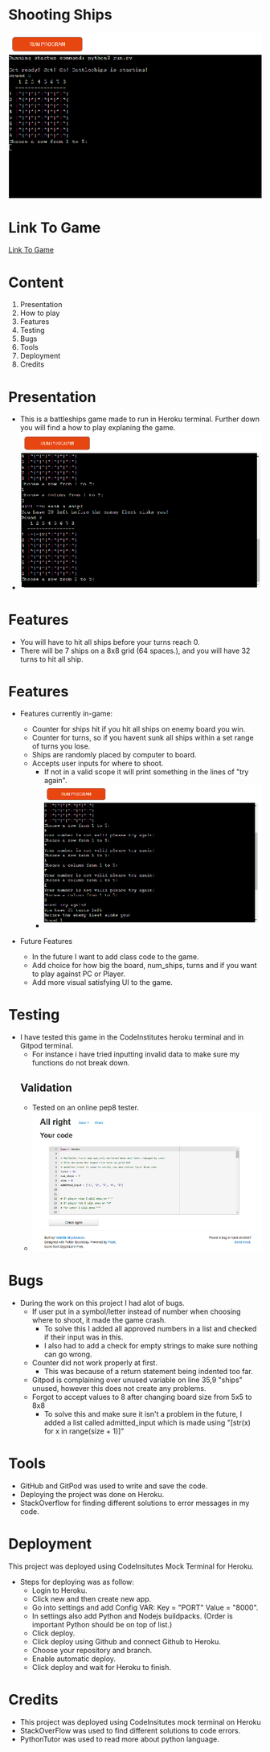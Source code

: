 # Shooting Ships

![picture of game](./assets/images/readme_images/start.png)

# Link To Game

<a href="https://shooting-ships.herokuapp.com/" target="_blank" rel="noopener">Link To Game</a>

# Content

1. Presentation
2. How to play
3. Features
4. Testing
5. Bugs
6. Tools
7. Deployment
8. Credits

# Presentation
* This is a battleships game made to run in Heroku terminal. Further down you will find a how to play explaning the game.
* ![picture of terminal](./assets/images/readme_images/terminal.png)

# Features
* You will have to hit all ships before your turns reach 0.
* There will be 7 ships on a 8x8 grid (64 spaces.), and you will have 32 turns to hit all ship.

# Features
* Features currently in-game:
    * Counter for ships hit if you hit all ships on enemy board you win.
    * Counter for turns, so if you havent sunk all ships within a set range of turns you lose.
    * Ships are randomly placed by computer to board.
    * Accepts user inputs for where to shoot.
        * If not in a valid scope it will print something in the lines of "try again".
        * ![picture of non-valid input](./assets/images/readme_images/non_valid.png)

* Future Features
    * In the future I want to add class code to the game.
    * Add choice for how big the board, num_ships, turns and if you want to play against PC or Player.
    * Add more visual satisfying UI to the game.

# Testing
* I have tested this game in the CodeInstitutes heroku terminal and in Gitpod terminal.
    * For instance i have tried inputting invalid data to make sure my functions do not break down.
    ## Validation
    * Tested on an online pep8 tester.
    * ![picture of pep8 validation](./assets/images/readme_images/pep.jpg)

# Bugs
* During the work on this project I had alot of bugs.
    * If user put in a symbol/letter instead of number when choosing where to shoot, it made the game crash.
        * To solve this I added all approved numbers in a list and checked if their input was in this.
        * I also had to add a check for empty strings to make sure nothing can go wrong.
    * Counter did not work properly at first.
        * This was because of a return statement being indented too far.
    * Gitpod is complaining over unused variable on line 35,9 "ships" unused, however this does not create any problems.
    * Forgot to accept values to 8 after changing board size from 5x5 to 8x8
        * To solve this and make sure it isn't a problem in the future, I added a list called admitted_input which is made using "[str(x) for x in range(size + 1)]"

# Tools
* GitHub and GitPod was used to write and save the code.
* Deploying the project was done on Heroku.
* StackOverflow for finding different solutions to error messages in my code.

# Deployment
This project was deployed using CodeInsitutes Mock Terminal for Heroku.
* Steps for deploying was as follow:
    * Login to Heroku.
    * Click new and then create new app.
    * Go into settings and add Config VAR: Key = "PORT" Value = "8000".
    * In settings also add Python and Nodejs buildpacks. (Order is important Python should be on top of list.)
    * Click deploy.
    * Click deploy using Github and connect Github to Heroku.
    * Choose your repository and branch.
    * Enable automatic deploy.
    * Click deploy and wait for Heroku to finish.

# Credits
* This project was deployed using CodeInsitutes mock terminal on Heroku
* StackOverFlow was used to find different solutions to code errors.
* PythonTutor was used to read more about python language.